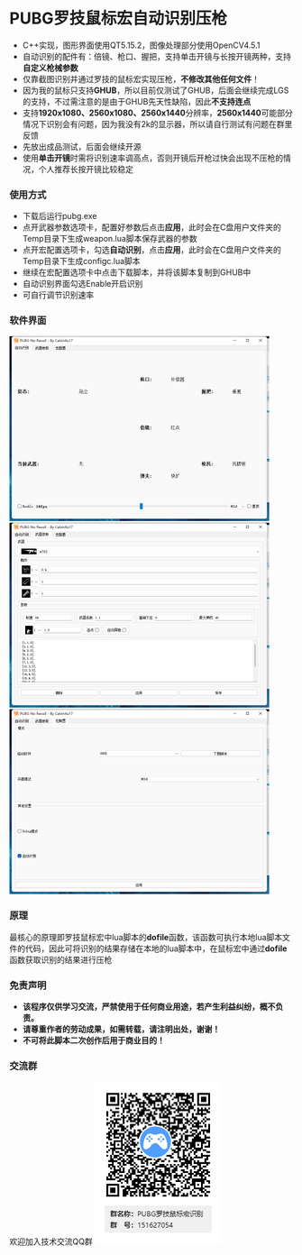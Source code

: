 # PUBG罗技鼠标宏自动识别压枪

* C++实现，图形界面使用QT5.15.2，图像处理部分使用OpenCV4.5.1
* 自动识别的配件有：倍镜、枪口、握把，支持单击开镜与长按开镜两种，支持**自定义枪械参数**
* 仅靠截图识别并通过罗技的鼠标宏实现压枪，**不修改其他任何文件**！
* 因为我的鼠标只支持**GHUB**，所以目前仅测试了GHUB，后面会继续完成LGS的支持，不过需注意的是由于GHUB先天性缺陷，因此**不支持连点**
* 支持**1920x1080、2560x1080、2560x1440**分辨率，**2560x1440**可能部分情况下识别会有问题，因为我没有2k的显示器，所以请自行测试有问题在群里反馈
* 先放出成品测试，后面会继续开源
* 使用**单击开镜**时需将识别速率调高点，否则开镜后开枪过快会出现不压枪的情况，个人推荐长按开镜比较稳定

### 使用方式

* 下载后运行pubg.exe
* 点开武器参数选项卡，配置好参数后点击**应用**，此时会在C盘用户文件夹的Temp目录下生成weapon.lua脚本保存武器的参数
* 点开宏配置选项卡，勾选**自动识别**，点击**应用**，此时会在C盘用户文件夹的Temp目录下生成configc.lua脚本
* 继续在宏配置选项卡中点击下载脚本，并将该脚本复制到GHUB中
* 自动识别界面勾选Enable开启识别
* 可自行调节识别速率

### 软件界面

<img src="./doc/1.png" alt="11" style="zoom:50%;" />

<img src="./doc/2.png" alt="2" style="zoom:50%;" />

<img src="./doc/3.png" alt="2" style="zoom:50%;" />

### 原理

最核心的原理即罗技鼠标宏中lua脚本的**dofile**函数，该函数可执行本地lua脚本文件的代码，因此可将识别的结果存储在本地的lua脚本中，在鼠标宏中通过**dofile**函数获取识别的结果进行压枪

### 免责声明

- **该程序仅供学习交流，严禁使用于任何商业用途，若产生利益纠纷，概不负责。**
- **请尊重作者的劳动成果，如需转载，请注明出处，谢谢！**
- **不可将此脚本二次创作后用于商业目的！**

### 交流群

欢迎加入技术交流QQ群 ![罗技鼠标宏qq群](./doc/qqqr.png)
